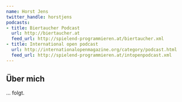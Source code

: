 ```yaml
---
name: Horst Jens
twitter_handle: horstjens
podcasts:
- title: Biertaucher Podcast
  url: http://biertaucher.at
  feed_url: http://spielend-programmieren.at/biertaucher.xml
- title: International open podcast
  url: http://internationalopenmagazine.org/category/podcast.html
  feed_url: http://spielend-programmieren.at/intopenpodcast.xml
---
```


## Über mich

... folgt.